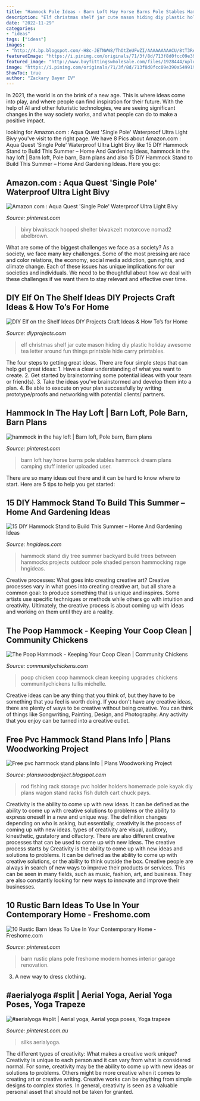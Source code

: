 ```yaml
---
title: "Hammock Pole Ideas - Barn Loft Hay Horse Barns Pole Stables Hammock Dream Plans Camping Stuff Interior Uploaded User"
description: "Elf christmas shelf jar cute mason hiding diy plastic holiday awesome tea letter around fun things printable hide carry printables"
date: "2022-11-29"
categories:
- "ideas"
tags: ["ideas"]
images:
- "http://4.bp.blogspot.com/-H8c-JETNWW8/ThOtZeUFwZI/AAAAAAAAACU/8tT3ReAQ0XY/s1600/poopandhammock.jpg"
featuredImage: "https://i.pinimg.com/originals/71/3f/8d/713f8d0fcc09e390a549919e9e361bb1.jpg"
featured_image: "http://www.buyfittingswholesale.com/files/1928444/uploaded/rodholder1.JPG"
image: "https://i.pinimg.com/originals/71/3f/8d/713f8d0fcc09e390a549919e9e361bb1.jpg"
ShowToc: true
author: "Zackary Bayer IV"
---
```



In 2021, the world is on the brink of a new age. This is where ideas come into play, and where people can find inspiration for their future. With the help of AI and other futuristic technologies, we are seeing significant changes in the way society works, and what people can do to make a positive impact.

	

		
looking for Amazon.com : Aqua Quest &#039;Single Pole&#039; Waterproof Ultra Light Bivy you've visit to the right page. We have 8 Pics about Amazon.com : Aqua Quest &#039;Single Pole&#039; Waterproof Ultra Light Bivy like 15 DIY Hammock Stand to Build This Summer – Home And Gardening Ideas, hammock in the hay loft | Barn loft, Pole barn, Barn plans and also 15 DIY Hammock Stand to Build This Summer – Home And Gardening Ideas. Here you go:
		
    
## Amazon.com : Aqua Quest &#039;Single Pole&#039; Waterproof Ultra Light Bivy

<img loading=lazy src="https://i.pinimg.com/originals/4b/7c/a6/4b7ca6849307a23e27d9403af6dbb3cd.jpg" onerror="this.onerror=null;this.src='https://tse1.mm.bing.net/th?id=OIP.Gi4nRCBtag99RiVPTMmj7AHaDZ&amp;pid=15.1';" alt="Amazon.com : Aqua Quest &#039;Single Pole&#039; Waterproof Ultra Light Bivy">

_Source: pinterest.com_

>bivy biwaksack hooped shelter biwakzelt motorcove nomad2 abelbrown. 

	

What are some of the biggest challenges we face as a society?
As a society, we face many key challenges. Some of the most pressing are race and color relations, the economy, social media addiction, gun rights, and climate change. Each of these issues has unique implications for our societies and individuals. We need to be thoughtful about how we deal with these challenges if we want them to stay relevant and effective over time.

    
## DIY Elf On The Shelf Ideas DIY Projects Craft Ideas &amp; How To’s For Home

<img loading=lazy src="https://diyprojects.com/wp-content/uploads/2016/12/Elf-In-A-Jar.jpg" onerror="this.onerror=null;this.src='https://tse2.mm.bing.net/th?id=OIP.78OQAYJs4wbL8OqMfsmlgwHaNK&amp;pid=15.1';" alt="DIY Elf on the Shelf Ideas DIY Projects Craft Ideas &amp; How To’s for Home">

_Source: diyprojects.com_

>elf christmas shelf jar cute mason hiding diy plastic holiday awesome tea letter around fun things printable hide carry printables. 

	

The four steps to getting great ideas.
There are four simple steps that can help get great ideas: 1. Have a clear understanding of what you want to create.
2. Get started by brainstorming some potential ideas with your team or friend(s).
3. Take the ideas you've brainstormed and develop them into a plan. 
4. Be able to execute on your plan successfully by writing prototype/proofs and networking with potential clients/ partners.

    
## Hammock In The Hay Loft | Barn Loft, Pole Barn, Barn Plans

<img loading=lazy src="https://i.pinimg.com/originals/71/3f/8d/713f8d0fcc09e390a549919e9e361bb1.jpg" onerror="this.onerror=null;this.src='https://tse3.mm.bing.net/th?id=OIP.vjAf8FUC7I8SUCJn_TqdpwHaFj&amp;pid=15.1';" alt="hammock in the hay loft | Barn loft, Pole barn, Barn plans">

_Source: pinterest.com_

>barn loft hay horse barns pole stables hammock dream plans camping stuff interior uploaded user. 

	

There are so many ideas out there and it can be hard to know where to start. Here are 5 tips to help you get started: 

    
## 15 DIY Hammock Stand To Build This Summer – Home And Gardening Ideas

<img loading=lazy src="http://hngideas.com/wp-content/uploads/2016/05/hammock-between-two-trees-in-your-backyard-1024x682.jpg" onerror="this.onerror=null;this.src='https://tse3.mm.bing.net/th?id=OIP.saw1rw2VzDsBKRI-AQwKIQHaE7&amp;pid=15.1';" alt="15 DIY Hammock Stand to Build This Summer – Home And Gardening Ideas">

_Source: hngideas.com_

>hammock stand diy tree summer backyard build trees between hammocks projects outdoor pole shaded person hammocking rage hngideas. 

	

Creative processes: What goes into creating creative art?
Creative processes vary in what goes into creating creative art, but all share a common goal: to produce something that is unique and inspires. Some artists use specific techniques or methods while others go with intuition and creativity. Ultimately, the creative process is about coming up with ideas and working on them until they are a reality.

    
## The Poop Hammock - Keeping Your Coop Clean | Community Chickens

<img loading=lazy src="http://4.bp.blogspot.com/-H8c-JETNWW8/ThOtZeUFwZI/AAAAAAAAACU/8tT3ReAQ0XY/s1600/poopandhammock.jpg" onerror="this.onerror=null;this.src='https://tse4.mm.bing.net/th?id=OIP.iW52yEoLrBGRJhFAFXOd5gHaDr&amp;pid=15.1';" alt="The Poop Hammock - Keeping Your Coop Clean | Community Chickens">

_Source: communitychickens.com_

>poop chicken coop hammock clean keeping upgrades chickens communitychickens tullis michelle. 

	

Creative ideas can be any thing that you think of, but they have to be something that you feel is worth doing. If you don't have any creative ideas, there are plenty of ways to be creative without being creative. You can think of things like Songwriting, Painting, Design, and Photography. Any activity that you enjoy can be turned into a creative outlet.

    
## Free Pvc Hammock Stand Plans Info | Plans Woodworking Project

<img loading=lazy src="http://www.buyfittingswholesale.com/files/1928444/uploaded/rodholder1.JPG" onerror="this.onerror=null;this.src='https://tse1.mm.bing.net/th?id=OIP.cFtO4mmMZiCh5WcaL7iJQAHaFj&amp;pid=15.1';" alt="Free pvc hammock stand plans Info | Plans Woodworking Project">

_Source: planswoodproject.blogspot.com_

>rod fishing rack storage pvc holder holders homemade pole kayak diy plans wagon stand racks fish dutch cart chuck pays. 

	

Creativity is the ability to come up with new ideas. It can be defined as the ability to come up with creative solutions to problems or the ability to express oneself in a new and unique way. The definition changes depending on who is asking, but essentially, creativity is the process of coming up with new ideas. types of creativity are visual, auditory, kinesthetic, gustatory and olfactory. There are also different creative processes that can be used to come up with new ideas. The creative process starts by
Creativity is the ability to come up with new ideas and solutions to problems. It can be defined as the ability to come up with creative solutions, or the ability to think outside the box. Creative people are always in search of new ways to improve their products or services. This can be seen in many fields, such as music, fashion, art, and business. They are also constantly looking for new ways to innovate and improve their businesses.

    
## 10 Rustic Barn Ideas To Use In Your Contemporary Home - Freshome.com

<img loading=lazy src="https://i.pinimg.com/originals/cf/94/2e/cf942e11cc0928750dd4311297071d42.jpg" onerror="this.onerror=null;this.src='https://tse2.mm.bing.net/th?id=OIP.Vpog1yWR2LLLstvpAPC6xwHaFj&amp;pid=15.1';" alt="10 Rustic Barn Ideas To Use In Your Contemporary Home - Freshome.com">

_Source: pinterest.com_

>barn rustic plans pole freshome modern homes interior garage renovation. 

	

3. A new way to dress clothing.

    
## #aerialyoga #split | Aerial Yoga, Aerial Yoga Poses, Yoga Trapeze

<img loading=lazy src="https://i.pinimg.com/originals/36/f8/49/36f849f1a499aa3ac0d0ad96d1c119a0.jpg" onerror="this.onerror=null;this.src='https://tse3.mm.bing.net/th?id=OIP.xTyesjmsymxib3aYhKQ_AAHaJQ&amp;pid=15.1';" alt="#aerialyoga #split | Aerial yoga, Aerial yoga poses, Yoga trapeze">

_Source: pinterest.com.au_

>silks aerialyoga. 

	

The different types of creativity: What makes a creative work unique?
Creativity is unique to each person and it can vary from what is considered normal. For some, creativity may be the ability to come up with new ideas or solutions to problems. Others might be more creative when it comes to creating art or creative writing. Creative works can be anything from simple designs to complex stories. In general, creativity is seen as a valuable personal asset that should not be taken for granted.

